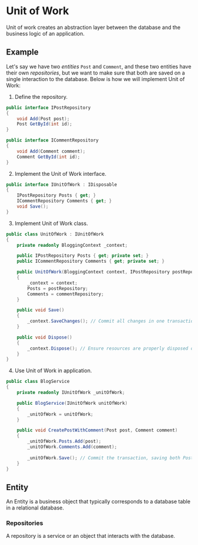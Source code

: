 # Unit of Work 

Unit of work creates an abstraction layer between the database and 
the business logic of an application.

## Example

Let's say we have two *entities* `Post` and `Comment`, and
these two entities have their own *repositories*, but we want to
make sure that both are saved on a single interaction to the 
database. Below is how we will implement Unit of Work:

1. Define the repository.

```cs
public interface IPostRepository
{
    void Add(Post post);
    Post GetById(int id);
}

public interface ICommentRepository
{
    void Add(Comment comment);
    Comment GetById(int id);
}
```
2. Implement the Unit of Work interface.

```cs
public interface IUnitOfWork : IDisposable
{
    IPostRepository Posts { get; }
    ICommentRepository Comments { get; }
    void Save();
}
```
3. Implement Unit of Work class.
```cs
public class UnitOfWork : IUnitOfWork
{
    private readonly BloggingContext _context;

    public IPostRepository Posts { get; private set; }
    public ICommentRepository Comments { get; private set; }

    public UnitOfWork(BloggingContext context, IPostRepository postRepository, ICommentRepository commentRepository)
    {
        _context = context;
        Posts = postRepository;
        Comments = commentRepository;
    }

    public void Save()
    {
        _context.SaveChanges(); // Commit all changes in one transaction
    }

    public void Dispose()
    {
        _context.Dispose(); // Ensure resources are properly disposed of
    }
}
```
4. Use Unit of Work in application.
```cs 
public class BlogService
{
    private readonly IUnitOfWork _unitOfWork;

    public BlogService(IUnitOfWork unitOfWork)
    {
        _unitOfWork = unitOfWork;
    }

    public void CreatePostWithComment(Post post, Comment comment)
    {
        _unitOfWork.Posts.Add(post);
        _unitOfWork.Comments.Add(comment);
        
        _unitOfWork.Save(); // Commit the transaction, saving both Post and Comment
    }
}
```
## Entity

An Entity is a business object that typically corresponds to a 
database table in a relational database.

### Repositories

A repository is a service or an object that interacts with the database.
